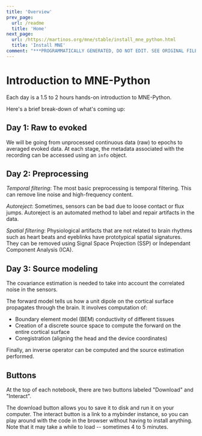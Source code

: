 ```yaml
---
title: 'Overview'
prev_page:
  url: /readme
  title: 'Home'
next_page:
  url: /https://martinos.org/mne/stable/install_mne_python.html
  title: 'Install MNE'
comment: "***PROGRAMMATICALLY GENERATED, DO NOT EDIT. SEE ORIGINAL FILES IN /content***"
---
```

# Introduction to MNE-Python

Each day is a 1.5 to 2 hours hands-on introduction
to MNE-Python.

Here's a brief break-down of what's coming up:

Day 1: Raw to evoked
--------------------

We will be going from unprocessed continuous data (raw)
to epochs to averaged evoked data. At each
stage, the metadata associated with the recording
can be accessed using an `info` object.

Day 2: Preprocessing
--------------------

_Temporal filtering_: The most basic preprocessing is temporal filtering.
This can remove line noise and high-frequency content.

_Autoreject_: Sometimes, sensors can be bad due to loose contact or
flux jumps. Autoreject is an automated method to label
and repair artifacts in the data.

_Spatial filtering_: Physiological artifacts that are not related to brain
rhythms such as heart beats and eyeblinks have prototypical
spatial signatures. They can be removed using
Signal Space Projection (SSP) or Independant Component
Analysis (ICA).

Day 3: Source modeling
----------------------

The covariance estimation is needed to take into account
the correlated noise in the sensors.

The forward model tells us how a unit dipole on the
cortical surface propagates through the brain. It involves
computation of:

* Boundary element model (BEM) conductivity
of different tissues
* Creation of a discrete source space to compute the forward on the entire
cortical surface
* Coregistration (aligning the head and the device coordinates)

Finally, an inverse operator can be computed and the source
estimation performed.

Buttons
-------

At the top of each notebook, there are two buttons labeled
"Download" and "Interact".

The download button allows you to
save it to disk and run it on your computer. The interact
button is a link to a mybinder instance, so you can play
around with the code in the browser without having to install
anything. Note that it may take a while to load -- sometimes
4 to 5 minutes.
